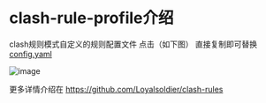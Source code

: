 # clash-rule-profile介绍

clash规则模式自定义的规则配置文件 点击（如下图） 直接复制即可替换 [config.yaml](https://github.com/Laurc2004/clash-rule-profile/blob/main/config.yaml)

![image](https://user-images.githubusercontent.com/119660750/221340224-1c5f56a7-01e1-4f98-9e94-90513fe81d18.png)

更多详情介绍在 https://github.com/Loyalsoldier/clash-rules 

